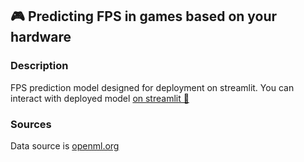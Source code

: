 ## 🎮 Predicting FPS in games based on your hardware
### Description
FPS prediction model designed for 
deployment on streamlit.
You can interact with deployed model [on streamlit 👾](https://vasilybakshaev-fish-deploy-app-b7x32c.streamlit.app/)
### Sources
Data source is [openml.org](https://www.openml.org/search?type=data&sort=runs&id=42737&status=active)
